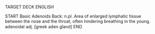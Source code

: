 TARGET DECK
ENGLISH

START
Basic
Adenoids
Back: n.pl. Area of enlarged lymphatic tissue between the nose and the throat, often hindering breathing in the young.  adenoidal adj. [greek aden gland]
END
